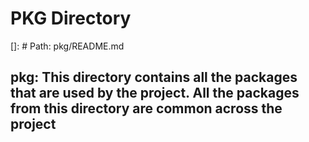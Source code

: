 # PKG Directory

[]: # Path: pkg/README.md

## pkg: This directory contains all the packages that are used by the project. All the packages from this directory are common across the project
